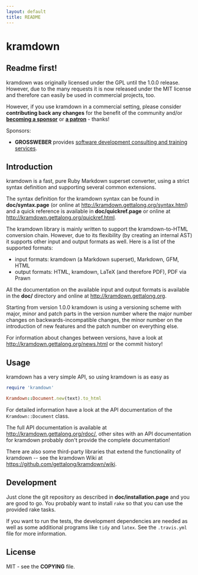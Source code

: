 ```yaml
---
layout: default
title: README
---
```


# kramdown

## Readme first!

kramdown was originally licensed under the GPL until the 1.0.0 release. However, due to the many
requests it is now released under the MIT license and therefore can easily be used in commercial
projects, too.

However, if you use kramdown in a commercial setting, please consider **contributing back any
changes** for the benefit of the community and/or [**becoming a
sponsor**](https://github.com/sponsors/gettalong/) or [**a
patron**](https://www.patreon.com/gettalong) - thanks!

Sponsors:

* **GROSSWEBER** provides <a href="http://grossweber.com/b/kramdown" target="_blank">software
  development consulting and training services</a>.


## Introduction

kramdown is a fast, pure Ruby Markdown superset converter, using a strict syntax definition and
supporting several common extensions.

The syntax definition for the kramdown syntax can be found in **doc/syntax.page** (or online at
<http://kramdown.gettalong.org/syntax.html>) and a quick reference is available in
**doc/quickref.page** or online at <http://kramdown.gettalong.org/quickref.html>.

The kramdown library is mainly written to support the kramdown-to-HTML conversion chain. However,
due to its flexibility (by creating an internal AST) it supports other input and output formats as
well. Here is a list of the supported formats:

* input formats: kramdown (a Markdown superset), Markdown, GFM, HTML
* output formats: HTML, kramdown, LaTeX (and therefore PDF), PDF via Prawn

All the documentation on the available input and output formats is available in the **doc/**
directory and online at <http://kramdown.gettalong.org>.

Starting from version 1.0.0 kramdown is using a versioning scheme with major, minor and patch parts
in the version number where the major number changes on backwards-incompatible changes, the minor
number on the introduction of new features and the patch number on everything else.

For information about changes between versions, have a look at
<http://kramdown.gettalong.org/news.html> or the commit history!


## Usage

kramdown has a very simple API, so using kramdown is as easy as

```ruby
require 'kramdown'

Kramdown::Document.new(text).to_html
```

For detailed information have a look at the API documentation of the `Kramdown::Document` class.

The full API documentation is available at <http://kramdown.gettalong.org/rdoc/>, other sites with an
API documentation for kramdown probably don't provide the complete documentation!

There are also some third-party libraries that extend the functionality of kramdown -- see the
kramdown Wiki at <https://github.com/gettalong/kramdown/wiki>.


## Development

Just clone the git repository as described in **doc/installation.page** and you are good to go. You
probably want to install `rake` so that you can use the provided rake tasks.

If you want to run the tests, the development dependencies are needed as well as some additional
programs like `tidy` and `latex`. See the `.travis.yml` file for more information.


## License

MIT - see the **COPYING** file.
